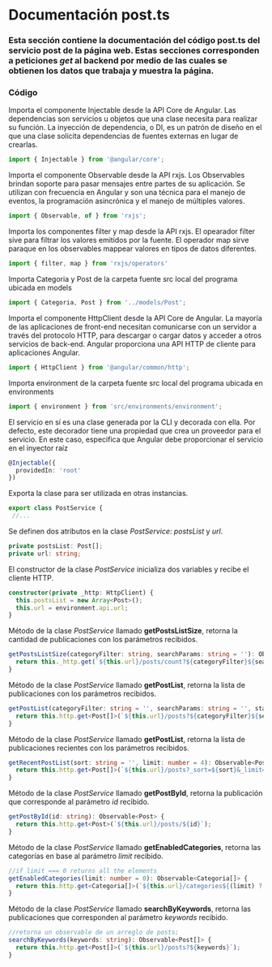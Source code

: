 # Documentación post.ts
### Esta sección contiene la documentación del código post.ts del servicio post de la página web. Estas secciones corresponden a peticiones *get* al backend por medio de las cuales se obtienen los datos que trabaja y muestra la página.

### Código

Importa el componente Injectable desde la API Core de Angular. Las dependencias son servicios u objetos que una clase necesita para realizar su función. La inyección de dependencia, o DI, es un patrón de diseño en el que una clase solicita dependencias de fuentes externas en lugar de crearlas.
``` ts
import { Injectable } from '@angular/core';
```  

Importa el componente Observable desde la API rxjs. Los Observables brindan soporte para pasar mensajes entre partes de su aplicación. Se utilizan con frecuencia en Angular y son una técnica para el manejo de eventos, la programación asincrónica y el manejo de múltiples valores.
``` ts
import { Observable, of } from 'rxjs';
``` 

Importa los componentes filter y map desde la API rxjs. El opearador filter sive para filtrar los valores emitidos por la fuente. El operador map sirve paraque en los observables mappear valores en tipos de datos diferentes.
``` ts
import { filter, map } from 'rxjs/operators'
``` 

Importa Categoria y Post de la carpeta fuente src local del programa ubicada en models
```  ts
import { Categoria, Post } from '../models/Post';
``` 

Importa el componente HttpClient desde la API Core de Angular. La mayoría de las aplicaciones de front-end necesitan comunicarse con un servidor a través del protocolo HTTP, para descargar o cargar datos y acceder a otros servicios de back-end. Angular proporciona una API HTTP de cliente para aplicaciones Angular.
``` ts
import { HttpClient } from '@angular/common/http';
``` 

Importa environment de la carpeta fuente src local del programa ubicada en environments
``` ts
import { environment } from 'src/environments/environment';
``` 

El servicio en sí es una clase generada por la CLI y decorada con ella. Por defecto, este decorador tiene una propiedad que crea un proveedor para el servicio. En este caso, especifica que Angular debe proporcionar el servicio en el inyector raíz 
```  ts
@Injectable({
  providedIn: 'root'
})
``` 

Exporta la clase para ser utilizada en otras instancias.
``` ts
export class PostService {
 //...
``` 

Se definen dos atributos en la clase *PostService*: *postsList* y *url*. 
``` ts
private postsList: Post[];
private url: string;
``` 

El constructor de la clase *PostService* inicializa dos variables y recibe el cliente HTTP.
``` ts
constructor(private _http: HttpClient) {
  this.postsList = new Array<Post>();
  this.url = environment.api.url;
}
``` 

Método de la clase *PostService* llamado **getPostsListSize**, retorna la cantidad de publicaciones con los parámetros recibidos.
``` ts
getPostsListSize(categoryFilter: string, searchParams: string = ''): Observable<any> {
  return this._http.get(`${this.url}/posts/count?${categoryFilter}${searchParams}`);
}
``` 

Método de la clase *PostService* llamado **getPostList**, retorna la lista de publicaciones con los parámetros recibidos.
``` ts
getPostList(categoryFilter: string = '', searchParams: string = '', start: number = 0, limit: number = 4): Observable<Post[]> {
  return this.http.get<Post[]>(`${this.url}/posts?${categoryFilter}${searchParams}_start=${start}&_limit=${limit}`);
}
``` 

Método de la clase *PostService* llamado **getPostList**, retorna la lista de publicaciones recientes con los parámetros recibidos.
``` ts
getRecentPostList(sort: string = '', limit: number = 4): Observable<Post[]> {
  return this.http.get<Post[]>(`${this.url}/posts?_sort=${sort}&_limit=${limit}`);
}
``` 

Método de la clase *PostService* llamado **getPostById**, retorna la publicación que corresponde al parámetro *id* recibido.
``` ts
getPostById(id: string): Observable<Post> {
  return this.http.get<Post>(`${this.url}/posts/${id}`);
}
``` 

Método de la clase *PostService* llamado **getEnabledCategories**, retorna las categorías en base al parámetro *limit* recibido.
``` ts
//if limit === 0 returns all the elements
getEnabledCategories(limit: number = 0): Observable<Categoria[]> {
  return this.http.get<Categoria[]>(`${this.url}/categories${(limit) ? "?_limit=" : ""}${(limit)?limit:""}`);
}
``` 

Método de la clase *PostService* llamado **searchByKeywords**, retorna las publicaciones que corresponden al parámetro *keywords* recibido.
``` ts
//retorna un observable de un arreglo de posts;
searchByKeywords(keywords: string): Observable<Post[]> {
  return this.http.get<Post[]>(`${this.url}/posts?${keywords}`);
}
``` 